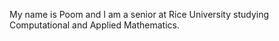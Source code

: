 My name is Poom and I am a senior at Rice University studying Computational and Applied Mathematics. 


